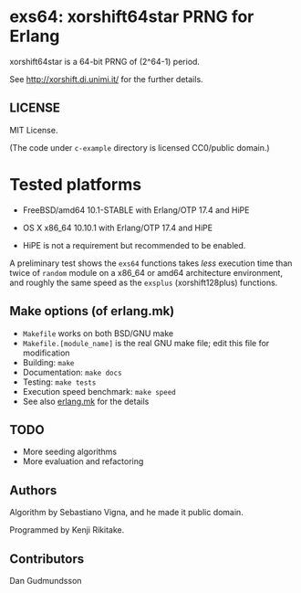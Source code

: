 # exs64: xorshift64star PRNG for Erlang

xorshift64star is a 64-bit PRNG of (2^64-1) period.

See <http://xorshift.di.unimi.it/> for the further details.

## LICENSE

MIT License.

(The code under `c-example` directory is licensed CC0/public domain.)

# Tested platforms

* FreeBSD/amd64 10.1-STABLE with Erlang/OTP 17.4 and HiPE
* OS X x86\_64 10.10.1 with Erlang/OTP 17.4 and HiPE

* HiPE is not a requirement but recommended to be enabled.

A preliminary test shows the `exs64` functions takes *less* execution time
than twice of `random` module on a x86\_64 or amd64 architecture environment,
and roughly the same speed as the `exsplus` (xorshift128plus) functions.

## Make options (of erlang.mk)

* `Makefile` works on both BSD/GNU make
* `Makefile.[module_name]` is the real GNU make file; edit this file for modification
* Building: `make`
* Documentation: `make docs`
* Testing: `make tests`
* Execution speed benchmark: `make speed`
* See also [erlang.mk](https://github.com/extend/erlang.mk) for the details

## TODO

* More seeding algorithms
* More evaluation and refactoring

## Authors

Algorithm by Sebastiano Vigna, and he made it public domain.

Programmed by Kenji Rikitake.

## Contributors

Dan Gudmundsson
